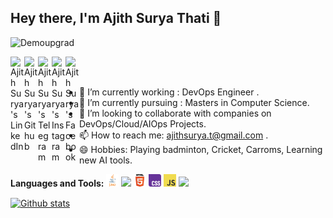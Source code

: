 ## Hey there, I'm Ajith Surya Thati 👋


<p align="left"> <img src="https://komarev.com/ghpvc/?username=Demoupgrad&label=Views&color=blue&style=plastic" alt="Demoupgrad" /> </p>
<a href="https://www.linkedin.com/in/ajithsuryathati/">
  <img align="left" alt="Ajith Surya's LinkedIn" width="22px" src="https://cdn.jsdelivr.net/npm/simple-icons@v3/icons/linkedin.svg" />
</a>
<a href="https://github.com/ajittati">
  <img align="left" alt="Ajith Surya's Github" width="22px" src="https://cdn.jsdelivr.net/npm/simple-icons@v3/icons/github.svg" />
</a>
<a href="+447469475250">
  <img align="left" alt="Ajith Surya's Telegram" width="22px" src="https://cdn.jsdelivr.net/npm/simple-icons@v3/icons/telegram.svg" />
</a>
<a href="https://www.instagram.com/ajithsuryathati/">
  <img align="left" alt="Ajith Surya's Instagram" width="22px" src="https://cdn.jsdelivr.net/npm/simple-icons@v3/icons/instagram.svg" />
</a>
<a href="https://www.facebook.com/tati.ajitsurya/">
  <img align="left" alt="Ajith Surya's Facebook" width="22px" src="https://cdn.jsdelivr.net/npm/simple-icons@v3/icons/facebook.svg" />
</a>


<br/>
<br/>


- 🔭 I’m currently working : DevOps Engineer .
- 🌱 I’m currently pursuing : Masters in Computer Science.
- 👯 I’m looking to collaborate with companies on DevOps/Cloud/AIOps Projects.
- 📫 How to reach me: ajithsurya.t@gmail.com . 
- 😄 Hobbies: Playing badminton, Cricket, Carroms, Learning new AI tools.


**Languages and Tools:**
<code><img height="20" src="https://raw.githubusercontent.com/github/explore/80688e429a7d4ef2fca1e82350fe8e3517d3494d/topics/java/java.png"></code>
<code><img height="20" src="https://upload.wikimedia.org/wikipedia/commons/c/c3/Python-logo-notext.svg"></code> 
<code><img height="20" src="https://raw.githubusercontent.com/github/explore/80688e429a7d4ef2fca1e82350fe8e3517d3494d/topics/html/html.png"></code>
<code><img height="20" src="https://raw.githubusercontent.com/github/explore/80688e429a7d4ef2fca1e82350fe8e3517d3494d/topics/css/css.png"></code>
<code><img height="20" src="https://raw.githubusercontent.com/github/explore/80688e429a7d4ef2fca1e82350fe8e3517d3494d/topics/javascript/javascript.png"></code>
<code><img height="20" src="https://logodix.com/logo/2057866.png"></code>




<a href="https://github.com/ajittati">
 <img align="center" src="https://github-readme-stats.vercel.app/api?username=ajittati&show_icons=true&theme=dark&line_height=27" alt="Github stats"/>
</a>


<div align="center">
  
  
</div>
